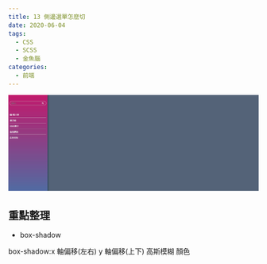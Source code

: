 ```yaml
---
title: 13 側邊選單怎麼切
date: 2020-06-04
tags:
  - CSS
  - SCSS
  - 金魚腦
categories:
  - 前端
---
```


![成品](../../.vuepress/public/images/13-completed.jpg)

## 重點整理

- box-shadow

box-shadow:x 軸偏移(左右) y 軸偏移(上下) 高斯模糊 顏色
